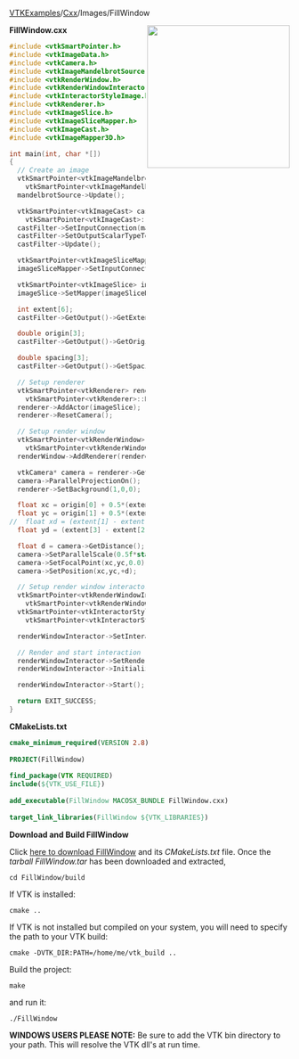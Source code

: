 [VTKExamples](/index/)/[Cxx](/Cxx)/Images/FillWindow

<img align="right" src="https://github.com/lorensen/VTKExamples/blob/gh-pages/Testing/Baseline/Images/TestFillWindow.png?raw=true" width="256" />

**FillWindow.cxx**
```c++
#include <vtkSmartPointer.h>
#include <vtkImageData.h>
#include <vtkCamera.h>
#include <vtkImageMandelbrotSource.h>
#include <vtkRenderWindow.h>
#include <vtkRenderWindowInteractor.h>
#include <vtkInteractorStyleImage.h>
#include <vtkRenderer.h>
#include <vtkImageSlice.h>
#include <vtkImageSliceMapper.h>
#include <vtkImageCast.h>
#include <vtkImageMapper3D.h>

int main(int, char *[])
{
  // Create an image
  vtkSmartPointer<vtkImageMandelbrotSource> mandelbrotSource =
    vtkSmartPointer<vtkImageMandelbrotSource>::New();
  mandelbrotSource->Update();

  vtkSmartPointer<vtkImageCast> castFilter =
    vtkSmartPointer<vtkImageCast>::New();
  castFilter->SetInputConnection(mandelbrotSource->GetOutputPort());
  castFilter->SetOutputScalarTypeToUnsignedChar();
  castFilter->Update();

  vtkSmartPointer<vtkImageSliceMapper> imageSliceMapper = vtkSmartPointer<vtkImageSliceMapper>::New();
  imageSliceMapper->SetInputConnection(castFilter->GetOutputPort());

  vtkSmartPointer<vtkImageSlice> imageSlice = vtkSmartPointer<vtkImageSlice>::New();
  imageSlice->SetMapper(imageSliceMapper);

  int extent[6];
  castFilter->GetOutput()->GetExtent(extent);

  double origin[3];
  castFilter->GetOutput()->GetOrigin(origin);

  double spacing[3];
  castFilter->GetOutput()->GetSpacing(spacing);

  // Setup renderer
  vtkSmartPointer<vtkRenderer> renderer =
    vtkSmartPointer<vtkRenderer>::New();
  renderer->AddActor(imageSlice);
  renderer->ResetCamera();

  // Setup render window
  vtkSmartPointer<vtkRenderWindow> renderWindow =
    vtkSmartPointer<vtkRenderWindow>::New();
  renderWindow->AddRenderer(renderer);

  vtkCamera* camera = renderer->GetActiveCamera();
  camera->ParallelProjectionOn();
  renderer->SetBackground(1,0,0);

  float xc = origin[0] + 0.5*(extent[0] + extent[1])*spacing[0];
  float yc = origin[1] + 0.5*(extent[2] + extent[3])*spacing[1];
//  float xd = (extent[1] - extent[0] + 1)*spacing[0]; // not used
  float yd = (extent[3] - extent[2] + 1)*spacing[1];

  float d = camera->GetDistance();
  camera->SetParallelScale(0.5f*static_cast<float>(yd));
  camera->SetFocalPoint(xc,yc,0.0);
  camera->SetPosition(xc,yc,+d);

  // Setup render window interactor
  vtkSmartPointer<vtkRenderWindowInteractor> renderWindowInteractor =
    vtkSmartPointer<vtkRenderWindowInteractor>::New();
  vtkSmartPointer<vtkInteractorStyleImage> style =
    vtkSmartPointer<vtkInteractorStyleImage>::New();

  renderWindowInteractor->SetInteractorStyle(style);

  // Render and start interaction
  renderWindowInteractor->SetRenderWindow(renderWindow);
  renderWindowInteractor->Initialize();

  renderWindowInteractor->Start();

  return EXIT_SUCCESS;
}
```
**CMakeLists.txt**
```cmake
cmake_minimum_required(VERSION 2.8)
 
PROJECT(FillWindow)
 
find_package(VTK REQUIRED)
include(${VTK_USE_FILE})
 
add_executable(FillWindow MACOSX_BUNDLE FillWindow.cxx)
 
target_link_libraries(FillWindow ${VTK_LIBRARIES})
```

**Download and Build FillWindow**

Click [here to download FillWindow](https://github.com/lorensen/VTKWikiExamplesTarballs/raw/master/FillWindow.tar) and its *CMakeLists.txt* file.
Once the *tarball FillWindow.tar* has been downloaded and extracted,
```
cd FillWindow/build 
```
If VTK is installed:
```
cmake ..
```
If VTK is not installed but compiled on your system, you will need to specify the path to your VTK build:
```
cmake -DVTK_DIR:PATH=/home/me/vtk_build ..
```
Build the project:
```
make
```
and run it:
```
./FillWindow
```
**WINDOWS USERS PLEASE NOTE:** Be sure to add the VTK bin directory to your path. This will resolve the VTK dll's at run time.

